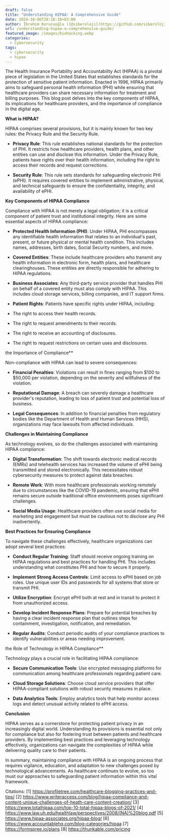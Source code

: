 ```yaml
---
draft: false
title: "Understanding HIPAA: A Comprehensive Guide"
date: 2024-10-06T20:18:18+03:00
author: İbrahim Korucuoğlu ([@siberoloji](https://github.com/siberoloji))
url: /understanding-hipaa-a-comprehensive-guide/
featured_image: /images/biohacking.webp
categories:
  - Cybersecurity
tags:
  - cybersecurity
  - hipaa
---
```



The Health Insurance Portability and Accountability Act (HIPAA) is a pivotal piece of legislation in the United States that establishes standards for the protection of sensitive patient information. Enacted in 1996, HIPAA primarily aims to safeguard personal health information (PHI) while ensuring that healthcare providers can share necessary information for treatment and billing purposes. This blog post delves into the key components of HIPAA, its implications for healthcare providers, and the importance of compliance in the digital age.



**What is HIPAA?**



HIPAA comprises several provisions, but it is mainly known for two key rules: the Privacy Rule and the Security Rule.


* **Privacy Rule**: This rule establishes national standards for the protection of PHI. It restricts how healthcare providers, health plans, and other entities can use and disclose this information. Under the Privacy Rule, patients have rights over their health information, including the right to access their records and request corrections.

* **Security Rule**: This rule sets standards for safeguarding electronic PHI (ePHI). It requires covered entities to implement administrative, physical, and technical safeguards to ensure the confidentiality, integrity, and availability of ePHI.




**Key Components of HIPAA Compliance**



Compliance with HIPAA is not merely a legal obligation; it is a critical component of patient trust and institutional integrity. Here are some essential aspects of HIPAA compliance:


* **Protected Health Information (PHI)**: Under HIPAA, PHI encompasses any identifiable health information that relates to an individual's past, present, or future physical or mental health condition. This includes names, addresses, birth dates, Social Security numbers, and more.

* **Covered Entities**: These include healthcare providers who transmit any health information in electronic form, health plans, and healthcare clearinghouses. These entities are directly responsible for adhering to HIPAA regulations.

* **Business Associates**: Any third-party service provider that handles PHI on behalf of a covered entity must also comply with HIPAA. This includes cloud storage services, billing companies, and IT support firms.

* **Patient Rights**: Patients have specific rights under HIPAA, including:



* The right to access their health records.

* The right to request amendments to their records.

* The right to receive an accounting of disclosures.

* The right to request restrictions on certain uses and disclosures.




the Importance of Compliance**



Non-compliance with HIPAA can lead to severe consequences:


* **Financial Penalties**: Violations can result in fines ranging from $100 to $50,000 per violation, depending on the severity and willfulness of the violation.

* **Reputational Damage**: A breach can severely damage a healthcare provider's reputation, leading to loss of patient trust and potential loss of business.

* **Legal Consequences**: In addition to financial penalties from regulatory bodies like the Department of Health and Human Services (HHS), organizations may face lawsuits from affected individuals.




**Challenges in Maintaining Compliance**



As technology evolves, so do the challenges associated with maintaining HIPAA compliance:


* **Digital Transformation**: The shift towards electronic medical records (EMRs) and telehealth services has increased the volume of ePHI being transmitted and stored electronically. This necessitates robust cybersecurity measures to protect against data breaches.

* **Remote Work**: With more healthcare professionals working remotely due to circumstances like the COVID-19 pandemic, ensuring that ePHI remains secure outside traditional office environments poses significant challenges.

* **Social Media Usage**: Healthcare providers often use social media for marketing and engagement but must be cautious not to disclose any PHI inadvertently.




**Best Practices for Ensuring Compliance**



To navigate these challenges effectively, healthcare organizations can adopt several best practices:


* **Conduct Regular Training**: Staff should receive ongoing training on HIPAA regulations and best practices for handling PHI. This includes understanding what constitutes PHI and how to secure it properly.

* **Implement Strong Access Controls**: Limit access to ePHI based on job roles. Use unique user IDs and passwords for all systems that store or transmit PHI.

* **Utilize Encryption**: Encrypt ePHI both at rest and in transit to protect it from unauthorized access.

* **Develop Incident Response Plans**: Prepare for potential breaches by having a clear incident response plan that outlines steps for containment, investigation, notification, and remediation.

* **Regular Audits**: Conduct periodic audits of your compliance practices to identify vulnerabilities or areas needing improvement.




the Role of Technology in HIPAA Compliance**



Technology plays a crucial role in facilitating HIPAA compliance:


* **Secure Communication Tools**: Use encrypted messaging platforms for communication among healthcare professionals regarding patient care.

* **Cloud Storage Solutions**: Choose cloud service providers that offer HIPAA-compliant solutions with robust security measures in place.

* **Data Analytics Tools**: Employ analytics tools that help monitor access logs and detect unusual activity related to ePHI access.




**Conclusion**



HIPAA serves as a cornerstone for protecting patient privacy in an increasingly digital world. Understanding its provisions is essential not only for compliance but also for fostering trust between patients and healthcare providers. By implementing best practices and leveraging technology effectively, organizations can navigate the complexities of HIPAA while delivering quality care to their patients.



In summary, maintaining compliance with HIPAA is an ongoing process that requires vigilance, education, and adaptation to new challenges posed by technological advancements. As healthcare continues to evolve, so too must our approaches to safeguarding patient information within this vital framework.



Citations: [1] https://profiletree.com/healthcare-blogging-practices-and-tips/ [2] https://www.writeraccess.com/blog/hipaa-compliance-and-content-unique-challenges-of-heath-care-content-creation/ [3] https://www.totalhipaa.com/top-10-total-hipaa-blogs-of-2021/ [4] https://www.law.uh.edu/healthlaw/perspectives/2008/(NA)%20blog.pdf [5] https://www.hipaa-associates.org/hipaa-blog/ [6] https://www.accountablehq.com/blog-categories/hipaa [7] https://formspree.io/plans [8] https://thunkable.com/pricing
